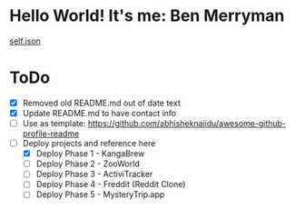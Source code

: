 # Hello World! It's me: Ben Merryman

[self.json](https://github.com/beingmerry/beingmerry/blob/main/self.json%20at%202023-01-30%20193115.png)
# ToDo

- [x] Removed old README.md out of date text
- [x] Update README.md to have contact info
- [ ] Use as template: https://github.com/abhisheknaiidu/awesome-github-profile-readme
- [ ] Deploy projects and reference here
  - [X] Deploy Phase 1 - KangaBrew
  - [ ] Deploy Phase 2 - ZooWorld
  - [ ] Deploy Phase 3 - ActiviTracker
  - [ ] Deploy Phase 4 - Freddit (Reddit Clone)
  - [ ] Deploy Phase 5 - MysteryTrip.app